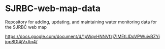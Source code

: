 # SJRBC-web-map-data
Repository for adding, updating, and maintaining water monitoring data for the SJRBC web map

https://docs.google.com/document/d/1pWqvHNNVfzj7IMEtLlDoVPWuivBZYijpp8Dl4jVxAp4/